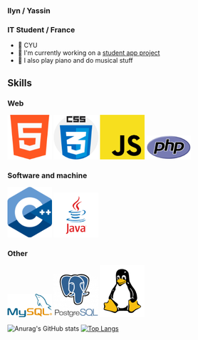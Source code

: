 ### Ilyn / Yassin
### IT Student / France

- 📍 CYU
- 🌱 I'm currently working on a [student app project](https://github.com/Klbgr/EzStudies)
- 🎼 I also play piano and do musical stuff

## Skills

### Web
<img src="732212.png" alt="HTML" width="100"/> <img src="CSS.png" alt="CSS" width="100"/> <img src="JS.png" alt="JS" width="100"/> <img src="PHP-logo.svg.png" alt="PHP" width="100"/>

### Software and machine
<img src="1822px-ISO_C++_Logo.svg.png" alt="C++" width="100"/> <img src="java.png" alt="Java" width="100"/>

### Other
<img src="489px-MySQL.svg.png" alt="MySQL" width="100"/> <img src="postgresql-logo-3-300x291.png" alt="Postgres" width="100"/> <img src="154px-Tux-simple.svg.png" alt="Linux" width="100"/>

![Anurag's GitHub stats](https://github-readme-stats.vercel.app/api?username=anuraghazra&show_icons=true&theme=radical) [![Top Langs](https://github-readme-stats.vercel.app/api/top-langs/?username=anuraghazra&layout=compact)](https://github.com/anuraghazra/github-readme-stats)
